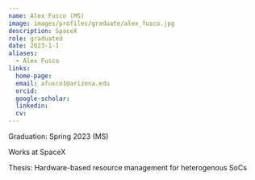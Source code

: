 ```yaml
---
name: Alex Fusco (MS)
image: images/profiles/graduate/alex_fusco.jpg
description: SpaceX
role: graduated
date: 2023-1-1
aliases:
  - Alex Fusco
links:
  home-page: 
  email: afusco1@arizona.edu
  orcid: 
  google-scholar: 
  linkedin: 
  cv: 
---
```


Graduation: Spring 2023 (MS)

Works at SpaceX 

Thesis: Hardware-based resource management for heterogenous SoCs